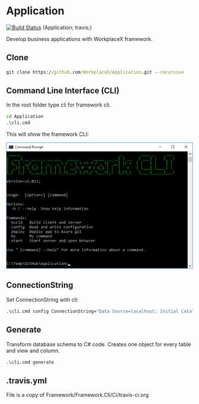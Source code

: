 # Application
[![Build Status](https://travis-ci.org/WorkplaceX/Application.svg?branch=master)](https://travis-ci.org/WorkplaceX/Application)
(Application; travis;)

Develop business applications with WorkplaceX framework.

## Clone
```cmd
git clone https://github.com/WorkplaceX/Application.git --recursive
```

## Command Line Interface (CLI)
In the root folder type cli for framework cli.

```cmd
cd Application
.\cli.cmd
```
This will show the framework CLI:

![Cli](https://raw.githubusercontent.com/WorkplaceX/Framework/master/Doc/Cli.png)

## ConnectionString
Set ConnectionString with cli:
```cmd
.\cli.cmd config ConnectionString="Data Source=localhost; Initial Catalog=Application; Integrated Security=True;"
```

## Generate
Transform database schema to C# code. Creates one object for every table and view and column.
```cmd
.\cli.cmd generate
```

## .travis.yml
File is a copy of Framework/Framework.Cli/Ci/travis-ci.org
